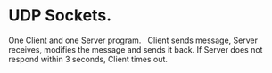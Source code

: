 # UDP Sockets.

One Client and one Server program. &nbsp;
Client sends message, Server receives, modifies the message and sends it back.
If Server does not respond within 3 seconds, Client times out.
